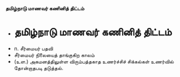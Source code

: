 **தமிழ்நாடு மாணவர் கணினித் திட்டம்**
- # தமிழ்நாடு மாணவர் கணினித் திட்டம்
- n. சீர்மையர் பதவி
- சீர்மையர் நிலையைத் தாங்குகிற காலம்
- (உள.) அகமனத்திலுள்ள விரும்பத்தகாத உணர்ச்சிச் சிக்கல்கள் உணர்வில் தோன்றாதபடி தடுத்தல்.

